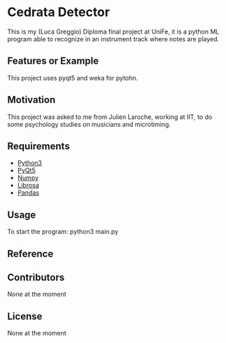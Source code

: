 # Cedrata Detector

This is my (Luca Greggio) Diploma final project at UniFe, it is a python ML program able to recognize in an instrument track where notes are played.

## Features or Example

This project uses pyqt5 and weka for pytohn.

## Motivation

This project was asked to me from Julien Laroche, working at IIT, to do some psychology studies on musicians and microtiming. 

## Requirements

+ [Python3](https://python.org/)
+ [PyQt5](https://www.riverbankcomputing.com/software/pyqt/)
+ [Numpy](https://numpy.org/)
+ [Librosa](https://librosa.org/)
+ [Pandas](https://pandas.pydata.org/)

## Usage

To start the program:
  python3 main.py
    
## Reference



## Contributors

None at the moment

## License

None at the moment
